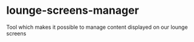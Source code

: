# lounge-screens-manager
Tool which makes it possible to manage content displayed on our lounge screens
